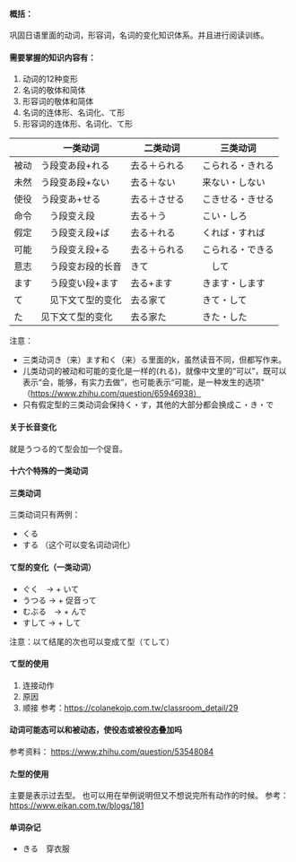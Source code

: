 #### 概括：
巩固日语里面的动词，形容词，名词的变化知识体系。并且进行阅读训练。

#### 需要掌握的知识内容有：
1.	动词的12种变形
2.	名词的敬体和简体
3.	形容词的敬体和简体
4.	名词的连体形、名词化、て形
5.	形容词的连体形、名词化、て形


| | 一类动词 | 二类动词 | 三类动词 |
| - | - | - | - |
| 被动 | う段变あ段+れる | 去る＋られる　| こられる・きれる |
| 未然 | う段变あ段+ない | 去る＋ない| 来ない・しない |
| 使役 | う段变あ+せる | 去る＋させる | こきせる・きせる |
| 命令 |　う段变え段 | 去る＋う | こい・しろ |
| 假定 |　う段变え段+ば | 去る＋れる | くれば・すれば |
| 可能 |　う段变え段+る | 去る＋られる | こられる・できる |
| 意志 |　う段变お段的长音 | きて |　して  |
| ます |　う段变い段+ます | 去る+ます | きます・します  |
| て |　见下文て型的变化 | 去る家て | きて・して |
| た | 见下文て型的变化 | 去る家た | きた・した |

注意：
* 三类动词き（来）ます和く（来）る里面的k，虽然读音不同，但都写作来。
* 儿类动词的被动和可能的变化是一样的(れる)，就像中文里的“可以”，既可以表示“会，能够，有实力去做”，也可能表示“可能，是一种发生的选项” （https://www.zhihu.com/question/65946938）
* 只有假定型的三类动词会保持く・す，其他的大部分都会换成こ・き・で



#### 关于长音变化
就是うつる的て型会加一个促音。



#### 十六个特殊的一类动词



#### 三类动词
三类动词只有两例：
* くる　
* する （这个可以变名词动词化）


#### て型的变化（一类动词）
* ぐく　-> + いて
* うつる -> + 促音って
* むぶる　-> + んで
* すして -> + して

注意：以て结尾的次也可以变成て型（てして）


#### て型的使用
1. 连接动作
2. 原因
3. 顺接
参考：https://colanekojp.com.tw/classroom_detail/29



#### 动词可能态可以和被动态，使役态或被役态叠加吗
参考资料：
https://www.zhihu.com/question/53548084




#### た型的使用
主要是表示过去型。
也可以用在举例说明但又不想说完所有动作的时候。
参考：https://www.eikan.com.tw/blogs/181


#### 单词杂记
* きる　穿衣服


